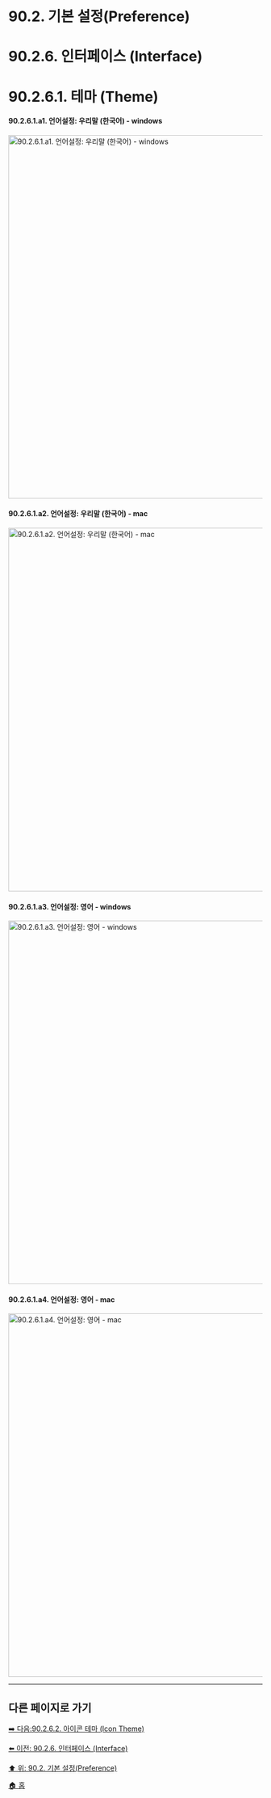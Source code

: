 # 90.2. 기본 설정(Preference)
# 90.2.6. 인터페이스 (Interface)
# 90.2.6.1. 테마 (Theme)

#### 90.2.6.1.a1. 언어설정: 우리말 (한국어) - windows

<img width="720" alt="90.2.6.1.a1. 언어설정: 우리말 (한국어) - windows" environment="MacOS:Sonoma 14.2.1 GIMP 2.10.36" src="https://github.com/wonder13662/gimp/assets/15767104/3809ad67-a5d8-4e7d-bb3d-2f7e82d44306">

#### 90.2.6.1.a2. 언어설정: 우리말 (한국어) - mac

<img width="720" alt="90.2.6.1.a2. 언어설정: 우리말 (한국어) - mac" environment="MacOS:Sonoma 14.2.1 GIMP 2.10.36" src="https://github.com/wonder13662/gimp/assets/15767104/399851cc-5749-4856-a0a8-2ae805f7d01b">

#### 90.2.6.1.a3. 언어설정: 영어 - windows

<img width="720" alt="90.2.6.1.a3. 언어설정: 영어 - windows" environment="MacOS:Sonoma 14.2.1 GIMP 2.10.36" src="https://github.com/wonder13662/gimp/assets/15767104/38478d77-ea5d-43e4-8f31-fcb471060422">

#### 90.2.6.1.a4. 언어설정: 영어 - mac

<img width="720" alt="90.2.6.1.a4. 언어설정: 영어 - mac" environment="MacOS:Sonoma 14.2.1 GIMP 2.10.36" src="https://github.com/wonder13662/gimp/assets/15767104/855693c1-1835-4760-98be-62555036581c">

***

## 다른 페이지로 가기

[➡️ 다음:90.2.6.2. 아이콘 테마 (Icon Theme)](./90-02-06-interfacex-02-icon-theme.md)

[⬅️ 이전: 90.2.6. 인터페이스 (Interface)](./90-02-06-interface.md)

[⬆️ 위: 90.2. 기본 설정(Preference)](./90-02-00-preference.md)

[🏠 홈](./00-home.md)
